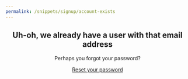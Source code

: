 ```yaml
---
permalink: /snippets/signup/account-exists
---
```

<div class="light-on-bg" style="text-align: center;" markdown="1">

## Uh-oh, we already have a user with that email address

Perhaps you forgot your password?

<a href="/account/reset" class="btn btn-primary">Reset your password</a>
</div>
